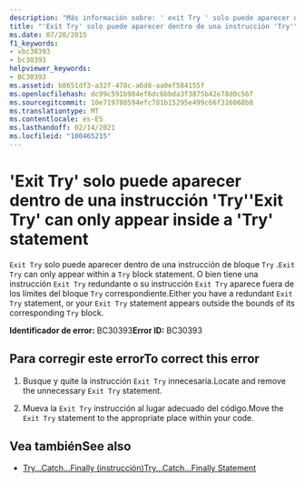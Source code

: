 ```yaml
---
description: "Más información sobre: ' exit Try ' solo puede aparecer dentro de una instrucción ' Try '"
title: "'Exit Try' solo puede aparecer dentro de una instrucción 'Try'"
ms.date: 07/20/2015
f1_keywords:
- vbc30393
- bc30393
helpviewer_keywords:
- BC30393
ms.assetid: b8651df3-a32f-478c-a6d8-aa0ef584155f
ms.openlocfilehash: dc99c591b984ef6dc6bbda3f3875b42e78d0c56f
ms.sourcegitcommit: 10e719780594efc781b15295e499c66f316068b8
ms.translationtype: MT
ms.contentlocale: es-ES
ms.lasthandoff: 02/14/2021
ms.locfileid: "100465215"
---
```

# <a name="exit-try-can-only-appear-inside-a-try-statement"></a><span data-ttu-id="5f9f8-103">'Exit Try' solo puede aparecer dentro de una instrucción 'Try'</span><span class="sxs-lookup"><span data-stu-id="5f9f8-103">'Exit Try' can only appear inside a 'Try' statement</span></span>

<span data-ttu-id="5f9f8-104">`Exit Try` solo puede aparecer dentro de una instrucción de bloque `Try` .</span><span class="sxs-lookup"><span data-stu-id="5f9f8-104">`Exit Try` can only appear within a `Try` block statement.</span></span> <span data-ttu-id="5f9f8-105">O bien tiene una instrucción `Exit Try` redundante o su instrucción `Exit Try` aparece fuera de los límites del bloque `Try` correspondiente.</span><span class="sxs-lookup"><span data-stu-id="5f9f8-105">Either you have a redundant `Exit Try` statement, or your `Exit Try` statement appears outside the bounds of its corresponding `Try` block.</span></span>  
  
 <span data-ttu-id="5f9f8-106">**Identificador de error:** BC30393</span><span class="sxs-lookup"><span data-stu-id="5f9f8-106">**Error ID:** BC30393</span></span>  
  
## <a name="to-correct-this-error"></a><span data-ttu-id="5f9f8-107">Para corregir este error</span><span class="sxs-lookup"><span data-stu-id="5f9f8-107">To correct this error</span></span>  
  
1. <span data-ttu-id="5f9f8-108">Busque y quite la instrucción `Exit Try` innecesaria.</span><span class="sxs-lookup"><span data-stu-id="5f9f8-108">Locate and remove the unnecessary `Exit Try` statement.</span></span>  
  
2. <span data-ttu-id="5f9f8-109">Mueva la `Exit Try` instrucción al lugar adecuado del código.</span><span class="sxs-lookup"><span data-stu-id="5f9f8-109">Move the `Exit Try` statement to the appropriate place within your code.</span></span>  
  
## <a name="see-also"></a><span data-ttu-id="5f9f8-110">Vea también</span><span class="sxs-lookup"><span data-stu-id="5f9f8-110">See also</span></span>

- [<span data-ttu-id="5f9f8-111">Try...Catch...Finally (instrucción)</span><span class="sxs-lookup"><span data-stu-id="5f9f8-111">Try...Catch...Finally Statement</span></span>](../language-reference/statements/try-catch-finally-statement.md)
